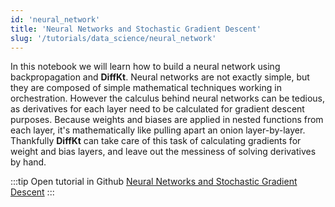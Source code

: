 ```yaml
---
id: 'neural_network'
title: 'Neural Networks and Stochastic Gradient Descent'
slug: '/tutorials/data_science/neural_network'
---
```

In this notebook we will learn how to build a neural network using backpropagation 
and **DiffKt**. Neural networks are not exactly simple, but they are composed of simple mathematical 
techniques working in orchestration. However the calculus behind neural networks can be tedious, 
as derivatives for each layer need to be calculated for gradient descent purposes. Because weights 
and biases are applied in nested functions from each layer, it's mathematically like pulling apart 
an onion layer-by-layer. Thankfully **DiffKt** can take care of this task of calculating gradients for 
weight and bias layers, and leave out the messiness of solving derivatives by hand.


:::tip Open tutorial in Github
[Neural Networks and Stochastic Gradient Descent](https://github.com/facebookresearch/diffkt/blob/main/tutorials/neural_network_sgd.ipynb)
:::
